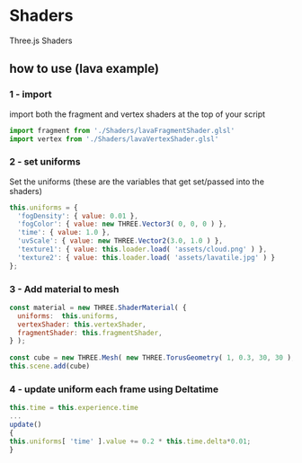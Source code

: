 # Shaders
Three.js Shaders

## how to use (lava example)

### 1 - import

import both the fragment and vertex shaders at the top of your script

```js
import fragment from './Shaders/lavaFragmentShader.glsl'
import vertex from './Shaders/lavaVertexShader.glsl'
```

### 2 - set uniforms

Set the uniforms (these are the variables that get set/passed into the shaders)

```js
this.uniforms = {
  'fogDensity': { value: 0.01 },
  'fogColor': { value: new THREE.Vector3( 0, 0, 0 ) },
  'time': { value: 1.0 },
  'uvScale': { value: new THREE.Vector2(3.0, 1.0 ) },
  'texture1': { value: this.loader.load( 'assets/cloud.png' ) },
  'texture2': { value: this.loader.load( 'assets/lavatile.jpg' ) }
};
```

### 3 - Add material to mesh

```js
const material = new THREE.ShaderMaterial( {
  uniforms:  this.uniforms,
  vertexShader: this.vertexShader,
  fragmentShader: this.fragmentShader,
} );
        
const cube = new THREE.Mesh( new THREE.TorusGeometry( 1, 0.3, 30, 30 ), material );
this.scene.add(cube) 
```        

### 4 - update uniform each frame using Deltatime
```js
this.time = this.experience.time
...
update()
{
this.uniforms[ 'time' ].value += 0.2 * this.time.delta*0.01;
}
``` 
